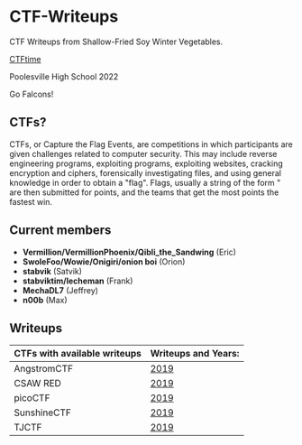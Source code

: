 # CTF-Writeups
CTF Writeups from Shallow-Fried Soy Winter Vegetables.

<a href="https://ctftime.org/team/73624">CTFtime</a>

Poolesville High School 2022

Go Falcons!

## CTFs?

CTFs, or Capture the Flag Events, are competitions in which participants are given challenges related to computer security. This may include reverse engineering programs, exploiting programs, exploiting websites, cracking encryption and ciphers, forensically investigating files, and using general knowledge in order to obtain a "flag". Flags, usually a string of the form " are then submitted for points, and the teams that get the most points the fastest win.

## Current members

<ul>
  <li> <b>Vermillion/VermillionPhoenix/Qibli_the_Sandwing</b> (Eric)</li>
  <li> <b>SwoleFoo/Wowie/Onigiri/onion boi</b> (Orion)</li>
  <li> <b>stabvik</b> (Satvik)</li>
  <li> <b>stabviktim/lecheman</b> (Frank) </li>
  <li> <b>MechaDL7</b> (Jeffrey)</li>
  <li> <b>n00b</b> (Max)</li>
</ul>

## Writeups

| CTFs with available writeups           | Writeups and Years:                                          |
|---------------|--------------------------------------------------------------|
| AngstromCTF   | [2019](./2019/AngstromCTF) |
| CSAW RED      | [2019](./2019/CSAWRED) |
| picoCTF       | [2019](./2019/picoCTF) |
| SunshineCTF   | [2019](./2019/SunshineCTF) |
| TJCTF         | [2019](./2019/TJCTF) |

